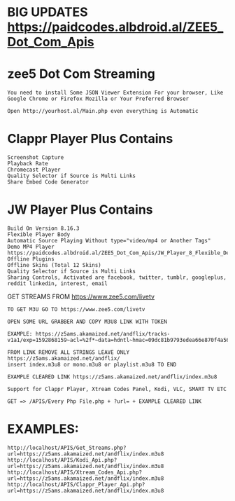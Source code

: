 # BIG UPDATES https://paidcodes.albdroid.al/ZEE5_Dot_Com_Apis

# zee5 Dot Com Streaming

    You need to install Some JSON Viewer Extension For your browser, Like Google Chrome or Firefox Mozilla or Your Preferred Browser

    Open http://yourhost.al/Main.php even everything is Automatic
    
# Clappr Player Plus Contains
    Screenshot Capture
    Playback Rate
    Chromecast Player
    Quality Selector if Source is Multi Links
    Share Embed Code Generator

# JW Player Plus Contains
    Build On Version 8.16.3
    Flexible Player Body
    Automatic Source Playing Without type="video/mp4 or Another Tags"
    Demo MP4 Player https://paidcodes.albdroid.al/ZEE5_Dot_Com_Apis/JW_Player_8_Flexible_Demo
    Offline Plugins
    Offline Skins (Total 12 Skins)
    Quality Selector if Source is Multi Links
    Sharing Controls, Activated are facebook, twitter, tumblr, googleplus, reddit linkedin, interest, email

GET STREAMS FROM https://www.zee5.com/livetv

    TO GET M3U GO TO https://www.zee5.com/livetv

    OPEN SOME URL GRABBER AND COPY M3U8 LINK WITH TOKEN

    EXAMPLE: https://z5ams.akamaized.net/andflix/tracks-v1a1/exp=1592868159~acl=%2f*~data=hdntl~hmac=09dc81b9793edea66e870f4a5653156241c3cdf508f5c52c32a0025edd7b7b5f/mono.m3u8

    FROM LINK REMOVE ALL STRINGS LEAVE ONLY https://z5ams.akamaized.net/andflix/
    insert index.m3u8 or mono.m3u8 or playlist.m3u8 TO END

    EXAMPLE CLEARED LINK https://z5ams.akamaized.net/andflix/index.m3u8

    Support for Clappr Player, Xtream Codes Panel, Kodi, VLC, SMART TV ETC

    GET => /APIS/Every Php File.php + ?url= + EXAMPLE CLEARED LINK

# EXAMPLES:
	http://localhost/APIS/Get_Streams.php?url=https://z5ams.akamaized.net/andflix/index.m3u8
	http://localhost/APIS/Kodi_Api.php?url=https://z5ams.akamaized.net/andflix/index.m3u8
	http://localhost/APIS/Xtream_Codes_Api.php?url=https://z5ams.akamaized.net/andflix/index.m3u8
	http://localhost/APIS/Clappr_Player_Api.php?url=https://z5ams.akamaized.net/andflix/index.m3u8

